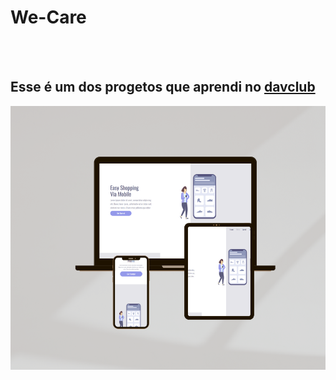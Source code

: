 <h1>We-Care</h1>
<br>
<br>
<h2>Esse é um dos progetos que aprendi no <a href="https://rodolfomori.com.br/davclub">davclub</a></h2>
<img src="https://raw.githubusercontent.com/donizeteedson11/meu-progeto-git-06/7060b7abbe6d107484f85cc3c28b3a542db1ebf9/Design%20davclub.png">
